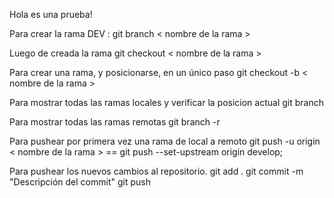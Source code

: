 Hola es una prueba!

Para crear la rama DEV :
git branch < nombre de la rama >

Luego de creada la rama
git checkout < nombre de la rama >

Para crear una rama, y posicionarse, en un único paso
git checkout -b < nombre de la rama >

Para mostrar todas las ramas locales y verificar la posicion actual
git branch 

Para mostrar todas las ramas remotas
git branch -r

Para pushear por primera vez una rama de local a remoto
git push -u origin < nombre de la rama >  == git push --set-upstream origin develop;


Para pushear los nuevos cambios al repositorio.
git add .
git commit -m "Descripción del commit"
git push